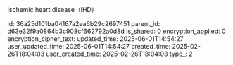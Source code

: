 Ischemic heart disease（IHD）



id: 36a25d101ba04167a2ea6b29c2697451
parent_id: d63e32f9a0864b3c908cf662792a0d8d
is_shared: 0
encryption_applied: 0
encryption_cipher_text: 
updated_time: 2025-06-01T14:54:27
user_updated_time: 2025-06-01T14:54:27
created_time: 2025-02-26T18:04:03
user_created_time: 2025-02-26T18:04:03
type_: 2